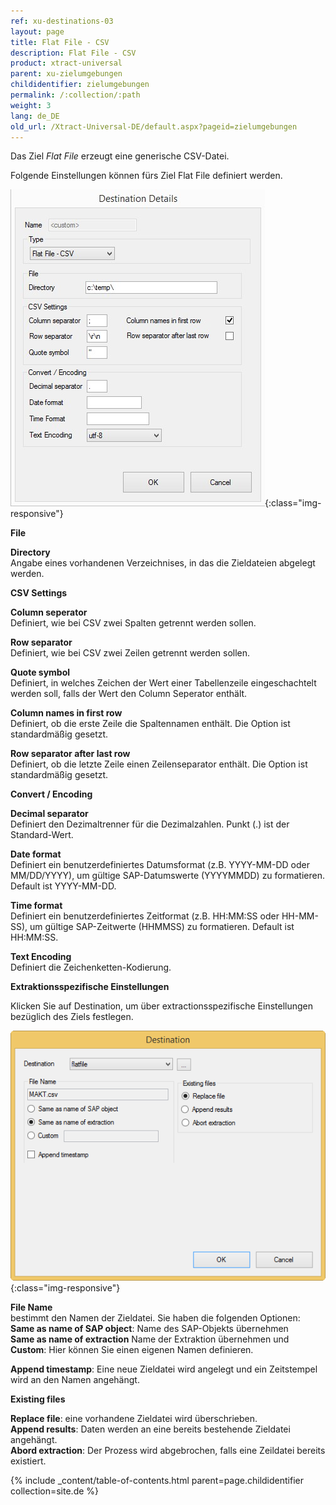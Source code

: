 ```yaml
---
ref: xu-destinations-03
layout: page
title: Flat File - CSV
description: Flat File - CSV
product: xtract-universal
parent: xu-zielumgebungen
childidentifier: zielumgebungen
permalink: /:collection/:path
weight: 3
lang: de_DE
old_url: /Xtract-Universal-DE/default.aspx?pageid=zielumgebungen
---
```


Das Ziel *Flat File* erzeugt eine generische CSV-Datei. 

Folgende Einstellungen können fürs Ziel Flat File definiert werden.

![CSV-Flat-Destination-Details](/img/content/CSV-Flat-Destination-Details.jpg){:class="img-responsive"}

**File**

**Directory**<br>
Angabe eines vorhandenen Verzeichnises, in das die Zieldateien abgelegt werden.

**CSV Settings**

**Column seperator**<br>
Definiert, wie bei CSV zwei Spalten getrennt werden sollen.

**Row separator**<br>
Definiert, wie bei CSV zwei Zeilen getrennt werden sollen.

**Quote symbol**<br>
Definiert, in welches Zeichen der Wert einer Tabellenzeile eingeschachtelt werden soll, falls der Wert den Column Seperator enthält. 

**Column names in first row**<br>
Definiert, ob die erste Zeile die Spaltennamen enthält. Die Option ist standardmäßig gesetzt.

**Row separator after last row**<br>
Definiert, ob die letzte Zeile einen Zeilenseparator enthält. Die Option ist standardmäßig gesetzt.

**Convert / Encoding**

**Decimal separator**<br>
Definiert den Dezimaltrenner für die Dezimalzahlen. Punkt (.) ist der Standard-Wert.             
             
**Date format**<br>
Definiert ein benutzerdefiniertes Datumsformat (z.B. YYYY-MM-DD oder MM/DD/YYYY), um gültige SAP-Datumswerte (YYYYMMDD) zu formatieren. Default ist YYYY-MM-DD.  

**Time format**<br>
Definiert ein benutzerdefiniertes Zeitformat (z.B. HH:MM:SS oder HH-MM-SS), um gültige SAP-Zeitwerte (HHMMSS) zu formatieren. Default ist HH:MM:SS.

**Text Encoding**<br>
Definiert die Zeichenketten-Kodierung.

**Extraktionsspezifische Einstellungen** 

Klicken Sie auf Destination, um über extractionsspezifische Einstellungen bezüglich des Ziels festlegen.

![Flatfile-Extraction-Specific-Settings](/img/content/Flatfile-Extraction-Specific-Settings.png){:class="img-responsive"}

**File Name**<br>
bestimmt den Namen der Zieldatei. Sie haben die folgenden Optionen: <br>
**Same as name of SAP object**: Name des SAP-Objekts übernehmen <br>
**Same as name of extraction** Name der Extraktion übernehmen und<br>
**Custom**: Hier können Sie einen eigenen Namen definieren.

**Append timestamp**: Eine neue Zieldatei wird angelegt und ein Zeitstempel wird an den Namen angehängt. 
                                   
                          
**Existing files** 

**Replace file**: eine vorhandene Zieldatei wird überschrieben. <br>
**Append results**: Daten werden an eine bereits bestehende Zieldatei angehängt. <br>
**Abord extraction**: Der Prozess wird abgebrochen, falls eine Zeildatei bereits existiert.  

{% include _content/table-of-contents.html parent=page.childidentifier collection=site.de %}